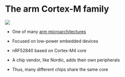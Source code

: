 # The arm Cortex-M family
<img src="http://www.emcu.it/CortexFamily/ArmRoadMap.png" class="img-overlay img-right"/>

- One of many [arm microarchitectures](https://en.wikipedia.org/wiki/List_of_ARM_microarchitectures)
- Focused on low-power embedded devices


- nRF52840 based on Cortex-M4 core

- A chip vendor, like Nordic, adds their own peripherals
- Thus, many different chips share the same core
